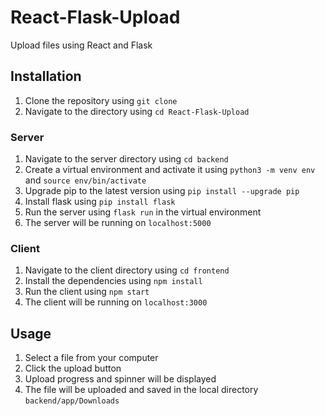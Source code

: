 # React-Flask-Upload

Upload files using React and Flask

## Installation

1. Clone the repository using `git clone`
2. Navigate to the directory using `cd React-Flask-Upload`

### Server

1. Navigate to the server directory using `cd backend`
2. Create a virtual environment and activate it using `python3 -m venv env` and `source env/bin/activate`
3. Upgrade pip to the latest version using `pip install --upgrade pip`
4. Install flask using `pip install flask`
5. Run the server using `flask run` in the virtual environment
6. The server will be running on `localhost:5000`

### Client

1. Navigate to the client directory using `cd frontend`
2. Install the dependencies using `npm install`
3. Run the client using `npm start`
4. The client will be running on `localhost:3000`

## Usage

1. Select a file from your computer
2. Click the upload button
3. Upload progress and spinner will be displayed
4. The file will be uploaded and saved in the local directory `backend/app/Downloads`
